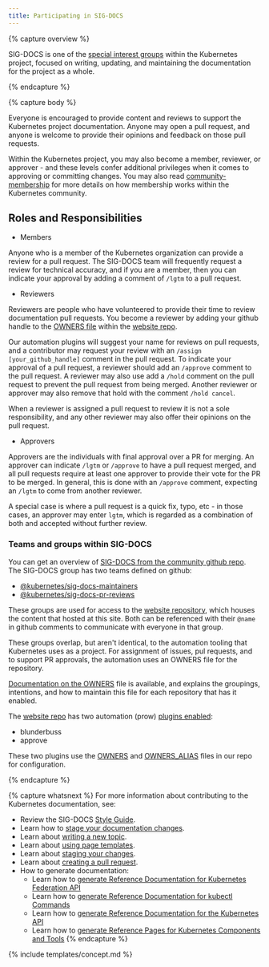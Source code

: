 ```yaml
---
title: Participating in SIG-DOCS
---
```


{% capture overview %}

SIG-DOCS is one of the [special interest groups](https://github.com/kubernetes/community/blob/master/sig-list.md) within the Kubernetes project, focused on writing, updating, and maintaining the documentation for the project as a whole.

{% endcapture %}

{% capture body %}

Everyone is encouraged to provide content and reviews to support the Kubernetes project documentation. Anyone may open a pull request, and anyone is welcome to provide their opinions and feedback on those pull requests.

Within the Kubernetes project, you may also become a member, reviewer, or approver - and these levels confer additional privileges when it comes to approving or committing changes. You may also read [community-membership](https://github.com/kubernetes/community/blob/master/community-membership.md) for more details on how membership works within the Kubernetes community.

## Roles and Responsibilities

- Members

Anyone who is a member of the Kubernetes organization can provide a review for a pull request. The SIG-DOCS team will frequently request a review for technical accuracy, and if you are a member, then you can indicate your approval by adding a comment of `/lgtm` to a pull request.

- Reviewers

Reviewers are people who have volunteered to provide their time to review documentation pull requests. You become a reviewer by adding your github handle to the [OWNERS file](https://github.com/kubernetes/community/blob/master/contributors/devel/owners.md) within the [website repo](https://github.com/kubernetes/website).

Our automation plugins will suggest your name for reviews on pull requests, and a contributor may request your review with an `/assign [your_github_handle]` comment in the pull request. To indicate your approval of a pull request, a reviewer should add an `/approve` comment to the pull request. A reviewer may also use add a `/hold` comment on the pull request to prevent the pull request from being merged. Another reviewer or approver may also remove that hold with the comment `/hold cancel`.

When a reviewer is assigned a pull request to review it is not a sole responsibility, and any other reviewer may also offer their opinions on the pull request.

- Approvers

Approvers are the individuals with final approval over a PR for merging. An approver can indicate `/lgtm` or `/approve` to have a pull request merged, and all pull requests require at least one approver to provide their vote for the PR to be merged. In general, this is done with an `/approve` comment, expecting an `/lgtm` to come from another reviewer. 

A special case is where a pull request is a quick fix, typo, etc - in those cases, an approver may enter `lgtm`, which is regarded as a combination of both and accepted without further review.

### Teams and groups within SIG-DOCS

You can get an overview of [SIG-DOCS from the community github repo](https://github.com/kubernetes/community/tree/master/sig-docs). The SIG-DOCS group has two teams defined on github:
 - [@kubernetes/sig-docs-maintainers](https://github.com/orgs/kubernetes/teams/sig-docs-maintainers)
 - [@kubernetes/sig-docs-pr-reviews](https://github.com/orgs/kubernetes/teams/sig-docs-pr-reviews)

These groups are used for access to the [website repository](https://github.com/kubernetes/website), which houses the content that hosted at this site. Both can be referenced with their `@name` in github comments to communicate with everyone in that group.

These groups overlap, but aren't identical, to the automation tooling that Kubernetes uses as a project. For assignment of issues, pul requests, and to support PR approvals, the automation uses an OWNERS file for the repository. 

[Documentation on the OWNERS](https://github.com/kubernetes/community/blob/master/contributors/devel/owners.md) file is available, and explains the groupings, intentions, and how to maintain this file for each repository that has it enabled.

The [website repo](https://github.com/kubernetes/website) has two automation (prow) [plugins enabled](https://github.com/kubernetes/test-infra/blob/master/prow/plugins.yaml#L210):
- blunderbuss
- approve

These two plugins use the [OWNERS](https://github.com/kubernetes/website/blob/master/OWNERS) and [OWNERS_ALIAS](https://github.com/kubernetes/website/blob/master/OWNERS_ALIAS) files in our repo for configuration.

{% endcapture %}

{% capture whatsnext %}
For more information about contributing to the Kubernetes documentation, see:

* Review the SIG-DOCS [Style Guide](/docs/home/contribute/style-guide/).
* Learn how to [stage your documentation changes](/docs/home/contribute/stage-documentation-changes/).
* Learn about [writing a new topic](/docs/home/contribute/write-new-topic/).
* Learn about [using page templates](/docs/home/contribute/page-templates/).
* Learn about [staging your changes](/docs/home/contribute/stage-documentation-changes/).
* Learn about [creating a pull request](/docs/home/contribute/create-pull-request/).
* How to generate documentation:
  * Learn how to [generate Reference Documentation for Kubernetes Federation API](/docs/home/contribute/generated-reference/federation-api/)
  * Learn how to [generate Reference Documentation for kubectl Commands](/docs/home/contribute/generated-reference/kubectl/)
  * Learn how to [generate Reference Documentation for the Kubernetes API](/docs/home/contribute/generated-reference/kubernetes-api/)
  * Learn how to [generate Reference Pages for Kubernetes Components and Tools](/docs/home/contribute/generated-reference/kubernetes-components/)
{% endcapture %}

{% include templates/concept.md %}
